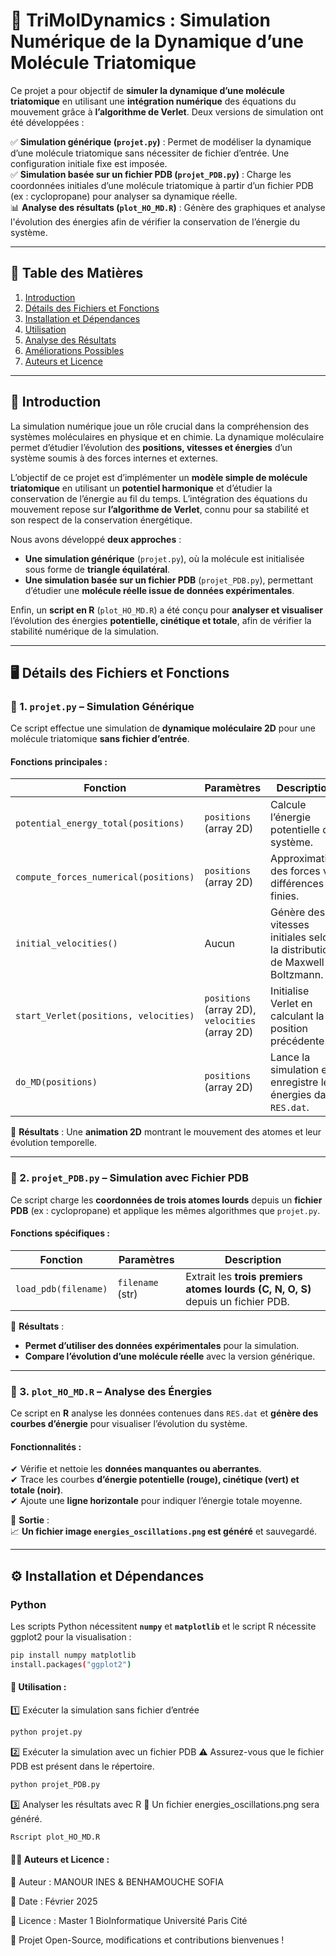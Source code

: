 
# 🧪 TriMolDynamics : Simulation Numérique de la Dynamique d’une Molécule Triatomique  

Ce projet a pour objectif de **simuler la dynamique d’une molécule triatomique** en utilisant une **intégration numérique** des équations du mouvement grâce à **l’algorithme de Verlet**. Deux versions de simulation ont été développées :  

✅ **Simulation générique (`projet.py`)** : Permet de modéliser la dynamique d’une molécule triatomique sans nécessiter de fichier d’entrée. Une configuration initiale fixe est imposée.  
✅ **Simulation basée sur un fichier PDB (`projet_PDB.py`)** : Charge les coordonnées initiales d’une molécule triatomique à partir d’un fichier PDB (ex : cyclopropane) pour analyser sa dynamique réelle.  
📊 **Analyse des résultats (`plot_HO_MD.R`)** : Génère des graphiques et analyse l'évolution des énergies afin de vérifier la conservation de l’énergie du système.  

---

## 📁 Table des Matières
1. [Introduction](#introduction)  
2. [Détails des Fichiers et Fonctions](#détails-des-fichiers-et-fonctions)  
3. [Installation et Dépendances](#installation-et-dépendances)  
4. [Utilisation](#utilisation)  
5. [Analyse des Résultats](#analyse-des-résultats)  
6. [Améliorations Possibles](#améliorations-possibles)  
7. [Auteurs et Licence](#auteurs-et-licence)  

---

## 🎯 Introduction  

La simulation numérique joue un rôle crucial dans la compréhension des systèmes moléculaires en physique et en chimie. La dynamique moléculaire permet d’étudier l’évolution des **positions, vitesses et énergies** d’un système soumis à des forces internes et externes.  

L’objectif de ce projet est d’implémenter un **modèle simple de molécule triatomique** en utilisant un **potentiel harmonique** et d’étudier la conservation de l’énergie au fil du temps. L’intégration des équations du mouvement repose sur **l’algorithme de Verlet**, connu pour sa stabilité et son respect de la conservation énergétique.  

Nous avons développé **deux approches** :  
- **Une simulation générique** (`projet.py`), où la molécule est initialisée sous forme de **triangle équilatéral**.  
- **Une simulation basée sur un fichier PDB** (`projet_PDB.py`), permettant d’étudier une **molécule réelle issue de données expérimentales**.  

Enfin, un **script en R** (`plot_HO_MD.R`) a été conçu pour **analyser et visualiser** l’évolution des énergies **potentielle, cinétique et totale**, afin de vérifier la stabilité numérique de la simulation.

---

## 🖥️ Détails des Fichiers et Fonctions  

### 🔹 1. `projet.py` – Simulation Générique  

Ce script effectue une simulation de **dynamique moléculaire 2D** pour une molécule triatomique **sans fichier d’entrée**.  

#### **Fonctions principales :**  

| Fonction | Paramètres | Description |
|----------|------------|-------------|
| `potential_energy_total(positions)` | `positions` (array 2D) | Calcule l’énergie potentielle du système. |
| `compute_forces_numerical(positions)` | `positions` (array 2D) | Approximation des forces via différences finies. |
| `initial_velocities()` | Aucun | Génère des vitesses initiales selon la distribution de Maxwell-Boltzmann. |
| `start_Verlet(positions, velocities)` | `positions` (array 2D), `velocities` (array 2D) | Initialise Verlet en calculant la position précédente. |
| `do_MD(positions)` | `positions` (array 2D) | Lance la simulation et enregistre les énergies dans `RES.dat`. |

📌 **Résultats** : Une **animation 2D** montrant le mouvement des atomes et leur évolution temporelle.

---

### 🔹 2. `projet_PDB.py` – Simulation avec Fichier PDB  

Ce script charge les **coordonnées de trois atomes lourds** depuis un **fichier PDB** (ex : cyclopropane) et applique les mêmes algorithmes que `projet.py`.  

#### **Fonctions spécifiques :**  

| Fonction | Paramètres | Description |
|----------|------------|-------------|
| `load_pdb(filename)` | `filename` (str) | Extrait les **trois premiers atomes lourds (C, N, O, S)** depuis un fichier PDB. |

📌 **Résultats** :  
- **Permet d’utiliser des données expérimentales** pour la simulation.  
- **Compare l’évolution d’une molécule réelle** avec la version générique.  

---

### 🔹 3. `plot_HO_MD.R` – Analyse des Énergies  

Ce script en **R** analyse les données contenues dans `RES.dat` et **génère des courbes d’énergie** pour visualiser l’évolution du système.

#### **Fonctionnalités :**  
✔ Vérifie et nettoie les **données manquantes ou aberrantes**.  
✔ Trace les courbes **d’énergie potentielle (rouge), cinétique (vert) et totale (noir)**.  
✔ Ajoute une **ligne horizontale** pour indiquer l’énergie totale moyenne.  

📌 **Sortie** :  
📈 **Un fichier image `energies_oscillations.png` est généré** et sauvegardé.

---

## ⚙️ Installation et Dépendances  

### **Python**
Les scripts Python nécessitent **`numpy`** et **`matplotlib`** et le script R nécessite ggplot2 pour la visualisation :  
```bash
pip install numpy matplotlib
install.packages("ggplot2")
```

#### **🚀 Utilisation :** 

1️⃣ Exécuter la simulation sans fichier d’entrée
```bash
python projet.py
```

2️⃣ Exécuter la simulation avec un fichier PDB
⚠️ Assurez-vous que le fichier PDB est présent dans le répertoire.
```bash
python projet_PDB.py
```

3️⃣ Analyser les résultats avec R
📌 Un fichier energies_oscillations.png sera généré.
```bash
Rscript plot_HO_MD.R
```

#### **👨‍🔬 Auteurs et Licence :** 

📌 Auteur : MANOUR INES & BENHAMOUCHE SOFIA

📌 Date : Février 2025

📌 Licence : Master 1 BioInformatique Université Paris Cité 

🚀 Projet Open-Source, modifications et contributions bienvenues !


